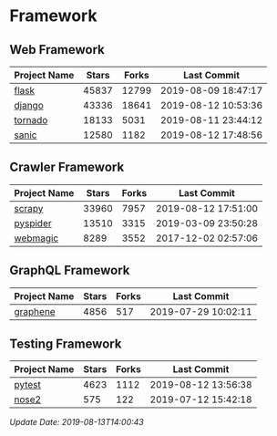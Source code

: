 # Framework

## Web Framework

| Project Name | Stars | Forks | Last Commit |
| ------------ | ----- | ----- | ----------- |
| [flask](https://github.com/pallets/flask) | 45837 | 12799 | 2019-08-09 18:47:17 |
| [django](https://github.com/django/django) | 43336 | 18641 | 2019-08-12 10:53:36 |
| [tornado](https://github.com/tornadoweb/tornado) | 18133 | 5031 | 2019-08-11 23:44:12 |
| [sanic](https://github.com/huge-success/sanic) | 12580 | 1182 | 2019-08-12 17:48:56 |

## Crawler Framework

| Project Name | Stars | Forks | Last Commit |
| ------------ | ----- | ----- | ----------- |
| [scrapy](https://github.com/scrapy/scrapy) | 33960 | 7957 | 2019-08-12 17:51:00 |
| [pyspider](https://github.com/binux/pyspider) | 13510 | 3315 | 2019-03-09 23:50:28 |
| [webmagic](https://github.com/code4craft/webmagic) | 8289 | 3552 | 2017-12-02 02:57:06 |

## GraphQL Framework

| Project Name | Stars | Forks | Last Commit |
| ------------ | ----- | ----- | ----------- |
| [graphene](https://github.com/graphql-python/graphene) | 4856 | 517 | 2019-07-29 10:02:11 |

## Testing Framework

| Project Name | Stars | Forks | Last Commit |
| ------------ | ----- | ----- | ----------- |
| [pytest](https://github.com/pytest-dev/pytest) | 4623 | 1112 | 2019-08-12 13:56:38 |
| [nose2](https://github.com/nose-devs/nose2) | 575 | 122 | 2019-07-12 15:42:18 |

*Update Date: 2019-08-13T14:00:43*